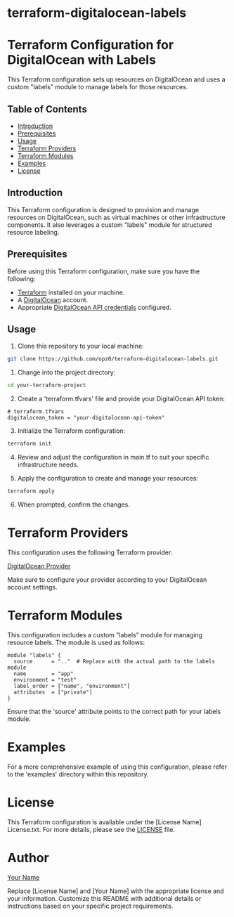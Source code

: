 # terraform-digitalocean-labels
# Terraform Configuration for DigitalOcean with Labels

This Terraform configuration sets up resources on DigitalOcean and uses a custom "labels" module to manage labels for those resources.

## Table of Contents

- [Introduction](#introduction)
- [Prerequisites](#prerequisites)
- [Usage](#usage)
- [Terraform Providers](#terraform-providers)
- [Terraform Modules](#terraform-modules)
- [Examples](#examples)
- [License](#license)

## Introduction

This Terraform configuration is designed to provision and manage resources on DigitalOcean, such as virtual machines or other infrastructure components. It also leverages a custom "labels" module for structured resource labeling.

## Prerequisites

Before using this Terraform configuration, make sure you have the following:

- [Terraform](https://www.terraform.io/) installed on your machine.
- A [DigitalOcean](https://www.digitalocean.com/) account.
- Appropriate [DigitalOcean API credentials](https://www.digitalocean.com/docs/apis-clis/api/create-personal-access-token/) configured.

## Usage

  1. Clone this repository to your local machine:

   ```bash
   git clone https://github.com/opz0/terraform-digitalocean-labels.git
   ```
1. Change into the project directory:

 ```bash
cd your-terraform-project
```
2. Create a 'terraform.tfvars' file and provide your DigitalOcean API token:
```hcl
# terraform.tfvars
digitalocean_token = "your-digitalocean-api-token"
```
3. Initialize the Terraform configuration:
 ```bash
terraform init
```
4. Review and adjust the configuration in main.tf to suit your specific infrastructure needs.

5. Apply the configuration to create and manage your resources:
 ```bash
terraform apply
```
6. When prompted, confirm the changes.

# Terraform Providers
This configuration uses the following Terraform provider:

[DigitalOcean Provider](https://registry.terraform.io/providers/digitalocean/digitalocean/latest/docs)

Make sure to configure your provider according to your DigitalOcean account settings.

# Terraform Modules
This configuration includes a custom "labels" module for managing resource labels. The module is used as follows:

```hcl
module "labels" {
  source      = ".."  # Replace with the actual path to the labels module
  name        = "app"
  environment = "test"
  label_order = ["name", "environment"]
  attributes  = ["private"]
}
```
Ensure that the 'source' attribute points to the correct path for your labels module.

# Examples
For a more comprehensive example of using this configuration, please refer to the 'examples' directory within this repository.

# License
This Terraform configuration is available under the [License Name] License.txt. For more details, please see the [LICENSE](https://github.com/opz0/terraform-digitalocean-labels/blob/readme/LICENSE.txt) file.

# Author
[Your Name](https://github.com/yourusername)

Replace [License Name] and [Your Name] with the appropriate license and your information. Customize this README with additional details or instructions based on your specific project requirements.
